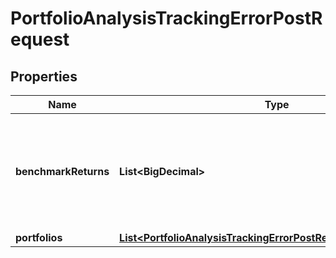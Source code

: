 

# PortfolioAnalysisTrackingErrorPostRequest


## Properties

| Name | Type | Description | Notes |
|------------ | ------------- | ------------- | -------------|
|**benchmarkReturns** | **List&lt;BigDecimal&gt;** | benchmarkReturns[t] is the return of the benchmark at the time t; the benchmarkReturns array must have the same length as all the portfolioReturns arrays |  |
|**portfolios** | [**List&lt;PortfolioAnalysisTrackingErrorPostRequestPortfoliosInner&gt;**](PortfolioAnalysisTrackingErrorPostRequestPortfoliosInner.md) |  |  |



